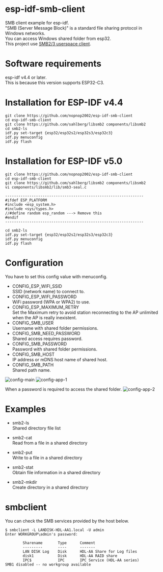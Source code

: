 # esp-idf-smb-client
SMB client example for esp-idf.   
"SMB (Server Message Block)" is a standard file sharing protocol in Windows networks.   
You can access Windows shared folder from esp32.   
This project use [SMB2/3 userspace client](https://github.com/sahlberg/libsmb2).

# Software requirements
esp-idf v4.4 or later.   
This is because this version supports ESP32-C3.   

# Installation for ESP-IDF v4.4
```
git clone https://github.com/nopnop2002/esp-idf-smb-client
cd esp-idf-smb-client
git clone https://github.com/sahlberg/libsmb2 components/libsmb2
cd smb2-ls
idf.py set-target {esp32/esp32s2/esp32s3/esp32c3}
idf.py menuconfig
idf.py flash
```

# Installation for ESP-IDF v5.0
```
git clone https://github.com/nopnop2002/esp-idf-smb-client
cd esp-idf-smb-client
git clone https://github.com/sahlberg/libsmb2 components/libsmb2
vi components/libsmb2/lib/smb3-seal.c

---------------------------------------------------------------
#ifdef ESP_PLATFORM
#include <esp_system.h>
#include <sys/types.h>
//#define random esp_random ---> Remove this
#endif
---------------------------------------------------------------

cd smb2-ls
idf.py set-target {esp32/esp32s2/esp32s3/esp32c3}
idf.py menuconfig
idf.py flash
```

# Configuration   
You have to set this config value with menuconfig.   
- CONFIG_ESP_WIFI_SSID   
SSID (network name) to connect to.
- CONFIG_ESP_WIFI_PASSWORD   
WiFi password (WPA or WPA2) to use.
- CONFIG_ESP_MAXIMUM_RETRY   
Set the Maximum retry to avoid station reconnecting to the AP unlimited when the AP is really inexistent.
- CONFIG_SMB_USER   
Username with shared folder permissions.
- CONFIG_SMB_NEED_PASSWORD   
Shared access requires password.
- CONFIG_SMB_PASSWORD   
Password with shared folder permissions.
- CONFIG_SMB_HOST   
IP address or mDNS host name of shared host.   
- CONFIG_SMB_PATH   
Shared path name.

![config-main](https://user-images.githubusercontent.com/6020549/119461488-b5e0cb00-bd7a-11eb-8e7a-12e9a2859787.jpg)
![config-app-1](https://user-images.githubusercontent.com/6020549/169681869-234719cf-d043-467f-a339-abf0c2ac7eb6.jpg)

When a password is required to access the shared folder.
![config-app-2](https://user-images.githubusercontent.com/6020549/169681877-ce4da211-bc92-4546-995c-cc16bb65ba51.jpg)


# Examples
- smb2-ls   
 Shared directory file list

- smb2-cat   
 Read from a file in a shared directory

- smb2-put   
 Write to a file in a shared directory

- smb2-stat   
 Obtain file information in a shared directory

- smb2-mkdir   
 Create directory in a shared directory


# smbclient
You can check the SMB services provided by the host below.   
```
$ smbclient -L LANDISK-HDL-AA1.local -U admin
Enter WORKGROUP\admin's password:

        Sharename       Type      Comment
        ---------       ----      -------
        LAN DISK Log    Disk      HDL-AA Share for Log files
        disk1           Disk      HDL-AA RAID share
        IPC$            IPC       IPC Service (HDL-AA series)
SMB1 disabled -- no workgroup available
```
